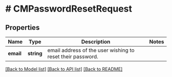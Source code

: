 # # CMPasswordResetRequest

## Properties

Name | Type | Description | Notes
------------ | ------------- | ------------- | -------------
**email** | **string** | email address of the user wishing to reset their password. |

[[Back to Model list]](../../README.md#models) [[Back to API list]](../../README.md#endpoints) [[Back to README]](../../README.md)

